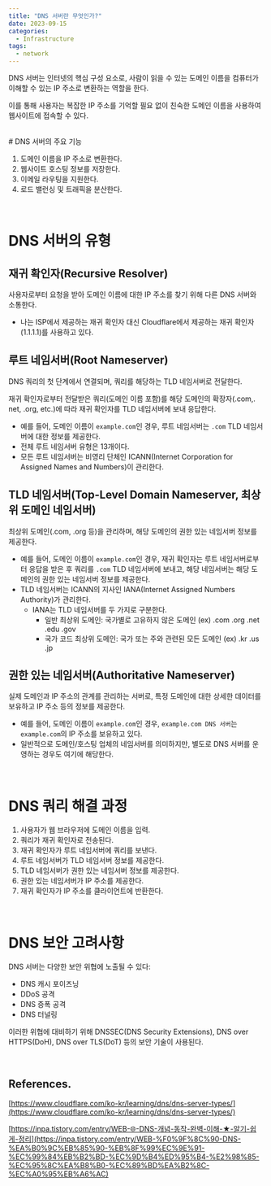 ```yaml
---
title: "DNS 서버란 무엇인가?"
date: 2023-09-15
categories:
  - Infrastructure
tags:
  - network
---
```


DNS 서버는 인터넷의 핵심 구성 요소로, 사람이 읽을 수 있는 도메인 이름을 컴퓨터가 이해할 수 있는 IP 주소로 변환하는 역할을 한다.

이를 통해 사용자는 복잡한 IP 주소를 기억할 필요 없이 친숙한 도메인 이름을 사용하여 웹사이트에 접속할 수 있다.

<br>
# DNS 서버의 주요 기능

1. 도메인 이름을 IP 주소로 변환한다.
2. 웹사이트 호스팅 정보를 저장한다.
3. 이메일 라우팅을 지원한다.
4. 로드 밸런싱 및 트래픽을 분산한다.

<br>

# DNS 서버의 유형

## 재귀 확인자(Recursive Resolver)

사용자로부터 요청을 받아 도메인 이름에 대한 IP 주소를 찾기 위해 다른 DNS 서버와 소통한다.

- 나는 ISP에서 제공하는 재귀 확인자 대신 Cloudflare에서 제공하는 재귀 확인자(1.1.1.1)를 사용하고 있다.

## 루트 네임서버(Root Nameserver)

DNS 쿼리의 첫 단계에서 연결되며, 쿼리를 해당하는 TLD 네임서버로 전달한다.

재귀 확인자로부터 전달받은 쿼리(도메인 이름 포함)를 해당 도메인의 확장자(.com,. net, .org, etc.)에 따라 재귀 확인자를 TLD 네임서버에 보내 응답한다.

- 예를 들어, 도메인 이름이 `example.com`인 경우, 루트 네임서버는 `.com` TLD 네임서버에 대한 정보를 제공한다.
- 전체 루트 네임서버 유형은 13개이다.
- 모든 루트 네임서버는 비영리 단체인 ICANN(Internet Corporation for Assigned Names and Numbers)이 관리한다.

## TLD 네임서버(Top-Level Domain Nameserver, 최상위 도메인 네임서버)

최상위 도메인(.com, .org 등)을 관리하며, 해당 도메인의 권한 있는 네임서버 정보를 제공한다.

- 예를 들어, 도메인 이름이 `example.com`인 경우, 재귀 확인자는 루트 네임서버로부터 응답을 받은 후 쿼리를 `.com` TLD 네임서버에 보내고, 해당 네임서버는 해당 도메인의 권한 있는 네임서버 정보를 제공한다.
- TLD 네임서버는 ICANN의 지사인 IANA(Internet Assigned Numbers Authority)가 관리한다.
  - IANA는 TLD 네임서버를 두 가지로 구분한다.
    - 일반 최상위 도메인: 국가별로 고유하지 않은 도메인  (ex) .com .org .net .edu .gov
    - 국가 코드 최상위 도메인: 국가 또는 주와 관련된 모든 도메인  (ex) .kr .us .jp

## 권한 있는 네임서버(Authoritative Nameserver)

실제 도메인과 IP 주소의 관계를 관리하는 서버로, 특정 도메인에 대한 상세한 데이터를 보유하고 IP 주소 등의 정보를 제공한다.

- 예를 들어, 도메인 이름이 `example.com`인 경우, `example.com DNS 서버`는 `example.com`의 IP 주소를 보유하고 있다.
- 일반적으로 도메인/호스팅 업체의 네임서버를 의미하지만, 별도로 DNS 서버를 운영하는 경우도 여기에 해당한다.

<br>

# DNS 쿼리 해결 과정

1. 사용자가 웹 브라우저에 도메인 이름을 입력.
2. 쿼리가 재귀 확인자로 전송된다.
3. 재귀 확인자가 루트 네임서버에 쿼리를 보낸다.
4. 루트 네임서버가 TLD 네임서버 정보를 제공한다.
5. TLD 네임서버가 권한 있는 네임서버 정보를 제공한다.
6. 권한 있는 네임서버가 IP 주소를 제공한다.
7. 재귀 확인자가 IP 주소를 클라이언트에 반환한다.

<br>

# DNS 보안 고려사항

DNS 서버는 다양한 보안 위협에 노출될 수 있다:

- DNS 캐시 포이즈닝
- DDoS 공격
- DNS 증폭 공격
- DNS 터널링

이러한 위협에 대비하기 위해 DNSSEC(DNS Security Extensions), DNS over HTTPS(DoH), DNS over TLS(DoT) 등의 보안 기술이 사용된다.

<br>

## References.

[https://www.cloudflare.com/ko-kr/learning/dns/dns-server-types/](https://www.cloudflare.com/ko-kr/learning/dns/dns-server-types/)

[https://inpa.tistory.com/entry/WEB-🌐-DNS-개념-동작-완벽-이해-★-알기-쉽게-정리](https://inpa.tistory.com/entry/WEB-%F0%9F%8C%90-DNS-%EA%B0%9C%EB%85%90-%EB%8F%99%EC%9E%91-%EC%99%84%EB%B2%BD-%EC%9D%B4%ED%95%B4-%E2%98%85-%EC%95%8C%EA%B8%B0-%EC%89%BD%EA%B2%8C-%EC%A0%95%EB%A6%AC)